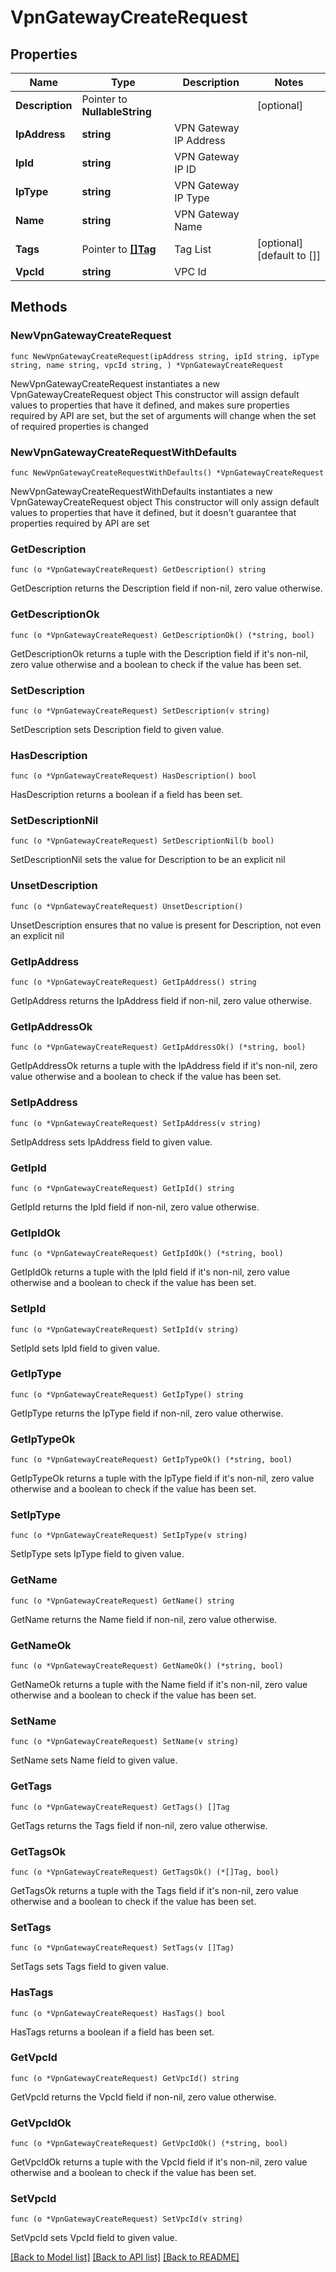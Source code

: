# VpnGatewayCreateRequest

## Properties

Name | Type | Description | Notes
------------ | ------------- | ------------- | -------------
**Description** | Pointer to **NullableString** |  | [optional] 
**IpAddress** | **string** | VPN Gateway IP Address | 
**IpId** | **string** | VPN Gateway IP ID | 
**IpType** | **string** | VPN Gateway IP Type | 
**Name** | **string** | VPN Gateway Name | 
**Tags** | Pointer to [**[]Tag**](Tag.md) | Tag List | [optional] [default to []]
**VpcId** | **string** | VPC Id | 

## Methods

### NewVpnGatewayCreateRequest

`func NewVpnGatewayCreateRequest(ipAddress string, ipId string, ipType string, name string, vpcId string, ) *VpnGatewayCreateRequest`

NewVpnGatewayCreateRequest instantiates a new VpnGatewayCreateRequest object
This constructor will assign default values to properties that have it defined,
and makes sure properties required by API are set, but the set of arguments
will change when the set of required properties is changed

### NewVpnGatewayCreateRequestWithDefaults

`func NewVpnGatewayCreateRequestWithDefaults() *VpnGatewayCreateRequest`

NewVpnGatewayCreateRequestWithDefaults instantiates a new VpnGatewayCreateRequest object
This constructor will only assign default values to properties that have it defined,
but it doesn't guarantee that properties required by API are set

### GetDescription

`func (o *VpnGatewayCreateRequest) GetDescription() string`

GetDescription returns the Description field if non-nil, zero value otherwise.

### GetDescriptionOk

`func (o *VpnGatewayCreateRequest) GetDescriptionOk() (*string, bool)`

GetDescriptionOk returns a tuple with the Description field if it's non-nil, zero value otherwise
and a boolean to check if the value has been set.

### SetDescription

`func (o *VpnGatewayCreateRequest) SetDescription(v string)`

SetDescription sets Description field to given value.

### HasDescription

`func (o *VpnGatewayCreateRequest) HasDescription() bool`

HasDescription returns a boolean if a field has been set.

### SetDescriptionNil

`func (o *VpnGatewayCreateRequest) SetDescriptionNil(b bool)`

 SetDescriptionNil sets the value for Description to be an explicit nil

### UnsetDescription
`func (o *VpnGatewayCreateRequest) UnsetDescription()`

UnsetDescription ensures that no value is present for Description, not even an explicit nil
### GetIpAddress

`func (o *VpnGatewayCreateRequest) GetIpAddress() string`

GetIpAddress returns the IpAddress field if non-nil, zero value otherwise.

### GetIpAddressOk

`func (o *VpnGatewayCreateRequest) GetIpAddressOk() (*string, bool)`

GetIpAddressOk returns a tuple with the IpAddress field if it's non-nil, zero value otherwise
and a boolean to check if the value has been set.

### SetIpAddress

`func (o *VpnGatewayCreateRequest) SetIpAddress(v string)`

SetIpAddress sets IpAddress field to given value.


### GetIpId

`func (o *VpnGatewayCreateRequest) GetIpId() string`

GetIpId returns the IpId field if non-nil, zero value otherwise.

### GetIpIdOk

`func (o *VpnGatewayCreateRequest) GetIpIdOk() (*string, bool)`

GetIpIdOk returns a tuple with the IpId field if it's non-nil, zero value otherwise
and a boolean to check if the value has been set.

### SetIpId

`func (o *VpnGatewayCreateRequest) SetIpId(v string)`

SetIpId sets IpId field to given value.


### GetIpType

`func (o *VpnGatewayCreateRequest) GetIpType() string`

GetIpType returns the IpType field if non-nil, zero value otherwise.

### GetIpTypeOk

`func (o *VpnGatewayCreateRequest) GetIpTypeOk() (*string, bool)`

GetIpTypeOk returns a tuple with the IpType field if it's non-nil, zero value otherwise
and a boolean to check if the value has been set.

### SetIpType

`func (o *VpnGatewayCreateRequest) SetIpType(v string)`

SetIpType sets IpType field to given value.


### GetName

`func (o *VpnGatewayCreateRequest) GetName() string`

GetName returns the Name field if non-nil, zero value otherwise.

### GetNameOk

`func (o *VpnGatewayCreateRequest) GetNameOk() (*string, bool)`

GetNameOk returns a tuple with the Name field if it's non-nil, zero value otherwise
and a boolean to check if the value has been set.

### SetName

`func (o *VpnGatewayCreateRequest) SetName(v string)`

SetName sets Name field to given value.


### GetTags

`func (o *VpnGatewayCreateRequest) GetTags() []Tag`

GetTags returns the Tags field if non-nil, zero value otherwise.

### GetTagsOk

`func (o *VpnGatewayCreateRequest) GetTagsOk() (*[]Tag, bool)`

GetTagsOk returns a tuple with the Tags field if it's non-nil, zero value otherwise
and a boolean to check if the value has been set.

### SetTags

`func (o *VpnGatewayCreateRequest) SetTags(v []Tag)`

SetTags sets Tags field to given value.

### HasTags

`func (o *VpnGatewayCreateRequest) HasTags() bool`

HasTags returns a boolean if a field has been set.

### GetVpcId

`func (o *VpnGatewayCreateRequest) GetVpcId() string`

GetVpcId returns the VpcId field if non-nil, zero value otherwise.

### GetVpcIdOk

`func (o *VpnGatewayCreateRequest) GetVpcIdOk() (*string, bool)`

GetVpcIdOk returns a tuple with the VpcId field if it's non-nil, zero value otherwise
and a boolean to check if the value has been set.

### SetVpcId

`func (o *VpnGatewayCreateRequest) SetVpcId(v string)`

SetVpcId sets VpcId field to given value.



[[Back to Model list]](../README.md#documentation-for-models) [[Back to API list]](../README.md#documentation-for-api-endpoints) [[Back to README]](../README.md)


